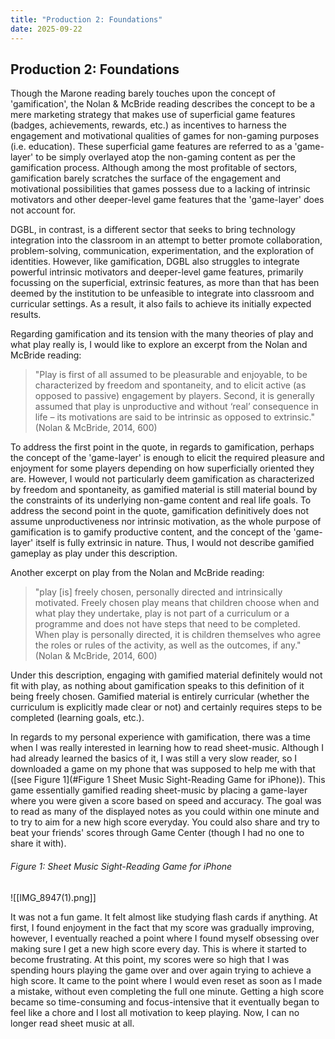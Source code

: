 ```yaml
---
title: "Production 2: Foundations"
date: 2025-09-22
---
```

## Production 2: Foundations

Though the Marone reading barely touches upon the concept of 'gamification', the Nolan & McBride reading describes the concept to be a mere marketing strategy that makes use of superficial game features (badges, achievements, rewards, etc.) as incentives to harness the engagement and motivational qualities of games for non-gaming purposes (i.e. education). These superficial game features are referred to as a 'game-layer' to be simply overlayed atop the non-gaming content as per the gamification process. Although among the most profitable of sectors, gamification barely scratches the surface of the engagement and motivational possibilities that games possess due to a lacking of intrinsic motivators and other deeper-level game features that the 'game-layer' does not account for.

DGBL, in contrast, is a different sector that seeks to bring technology integration into the classroom in an attempt to better promote collaboration, problem-solving, communication, experimentation, and the exploration of identities. However, like gamification, DGBL also struggles to integrate powerful intrinsic motivators and deeper-level game features, primarily focussing on the superficial, extrinsic features, as more than that has been deemed by the institution to be unfeasible to integrate into classroom and curricular settings. As a result, it also fails to achieve its initially expected results.

Regarding gamification and its tension with the many theories of play and what play really is, I would like to explore an excerpt from the Nolan and McBride reading:

> "Play is first of all assumed to be pleasurable and enjoyable, to be characterized by freedom and spontaneity, and to elicit active (as opposed to passive) engagement by players. Second, it is generally assumed that play is unproductive and without ‘real’ consequence in life – its motivations are said to be intrinsic as opposed to extrinsic." (Nolan & McBride, 2014, 600)

To address the first point in the quote, in regards to gamification, perhaps the concept of the 'game-layer' is enough to elicit the required pleasure and enjoyment for some players depending on how superficially oriented they are. However, I would not particularly deem gamification as characterized by freedom and spontaneity, as gamified material is still material bound by the constraints of its underlying non-game content and real life goals. To address the second point in the quote, gamification definitively does not assume unproductiveness nor intrinsic motivation, as the whole purpose of gamification is to gamify productive content, and the concept of the 'game-layer' itself is fully extrinsic in nature. Thus, I would not describe gamified gameplay as play under this description.

Another excerpt on play from the Nolan and McBride reading:

> "play \[is] freely chosen, personally directed and intrinsically motivated. Freely chosen play means that children choose when and what play they undertake, play is not part of a curriculum or a programme and does not have steps that need to be completed. When play is personally directed, it is children themselves who agree the roles or rules of the activity, as well as the outcomes, if any." (Nolan & McBride, 2014, 600)
 
Under this description, engaging with gamified material definitely would not fit with play, as nothing about gamification speaks to this definition of it being freely chosen. Gamified material is entirely curricular (whether the curriculum is explicitly made clear or not) and certainly requires steps to be completed (learning goals, etc.).

In regards to my personal experience with gamification, there was a time when I was really interested in learning how to read sheet-music. Although I had already learned the basics of it, I was still a very slow reader, so I downloaded a game on my phone that was supposed to help me with that ([see Figure 1](#Figure 1 Sheet Music Sight-Reading Game for iPhone)). This game essentially gamified reading sheet-music by placing a game-layer where you were given a score based on speed and accuracy. The goal was to read as many of the displayed notes as you could within one minute and to try to aim for a new high score everyday. You could also share and try to beat your friends' scores through Game Center (though I had no one to share it with). 
###### Figure 1: Sheet Music Sight-Reading Game for iPhone 
![[IMG_8947(1).png]]

It was not a fun game. It felt almost like studying flash cards if anything. At first, I found enjoyment in the fact that my score was gradually improving, however, I eventually reached a point where I found myself obsessing over making sure I get a new high score every day. This is where it started to become frustrating. At this point, my scores were so high that I was spending hours playing the game over and over again trying to achieve a high score. It came to the point where I would even reset as soon as I made a mistake, without even completing the full one minute. Getting a high score became so time-consuming and focus-intensive that it eventually began to feel like a chore and I lost all motivation to keep playing. Now, I can no longer read sheet music at all.



